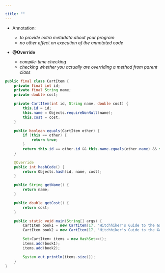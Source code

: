 ```yaml
---

title: "" 
---
```


- Annotation: 
  - *to provide extra metadata about your program* 
  - *no other effect on execution of the annotated code*

- **@Override**
  - *compile-time checking*
  - *checking whether you actually are overriding a method from parent class*

```Java
public final class CartItem {
    private final int id;
    private final String name;
    private double cost;

    private CartItem(int id, String name, double cost) {
        this.id = id;
        this.name = Objects.requireNonNull(name);
        this.cost = cost;
    }

    public boolean equals(CartItem other) {
        if (this == other) {
            return true;
        }
        return this.id == other.id && this.name.equals(other.name) && this.cost == other.cost;
    }

    @Override
    public int hashCode() {
        return Objects.hash(id, name, cost);
    }

    public String getName() {
        return name;
    }

    public double getCost() {
        return cost;
    }

    public static void main(String[] args) {
        CartItem book1 = new CartItem(17, "Hitchhiker's Guide to the Galaxy", 7.14);
        CartItem book2 = new CartItem(17, "Hitchhiker's Guide to the Galaxy", 7.14);

        Set<CartItem> items = new HashSet<>();
        items.add(book1);
        items.add(book2);

        System.out.println(items.size());
    }
}
```
